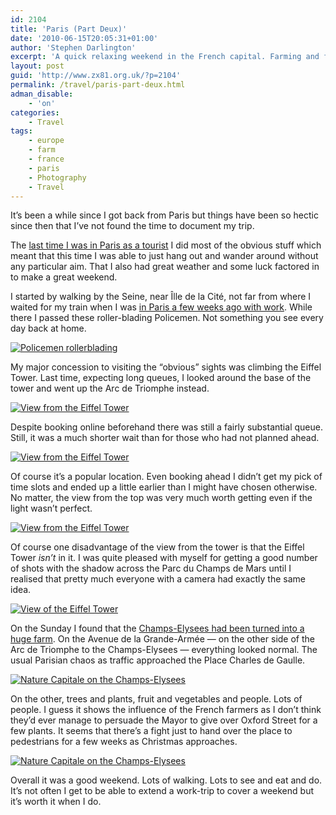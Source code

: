 ```yaml
---
id: 2104
title: 'Paris (Part Deux)'
date: '2010-06-15T20:05:31+01:00'
author: 'Stephen Darlington'
excerpt: 'A quick relaxing weekend in the French capital. Farming and fine views from the Eiffel Tower.'
layout: post
guid: 'http://www.zx81.org.uk/?p=2104'
permalink: /travel/paris-part-deux.html
adman_disable:
    - 'on'
categories:
    - Travel
tags:
    - europe
    - farm
    - france
    - paris
    - Photography
    - Travel
---
```


It’s been a while since I got back from Paris but things have been so hectic since then that I’ve not found the time to document my trip.

The [last time I was in Paris as a tourist](http://www.zx81.org.uk/travel/paris-2006.html) I did most of the obvious stuff which meant that this time I was able to just hang out and wander around without any particular aim. That I also had great weather and some luck factored in to make a great weekend.

I started by walking by the Seine, near Îlle de la Cité, not far from where I waited for my train when I was [in Paris a few weeks ago with work](http://www.zx81.org.uk/travel/travelling-with-work.html). While there I passed these roller-blading Policemen. Not something you see every day back at home.

[![Policemen rollerblading](https://i0.wp.com/farm5.staticflickr.com/4137/4872223252_9f0a0a84f8.jpg?resize=500%2C333)](http://www.flickr.com/photos/stephendarlington/4872223252/ "Policemen rollerblading by stephendarlington, on Flickr")

My major concession to visiting the “obvious” sights was climbing the Eiffel Tower. Last time, expecting long queues, I looked around the base of the tower and went up the Arc de Triomphe instead.

[![View from the Eiffel Tower](https://i0.wp.com/farm5.staticflickr.com/4082/4872221584_ce688b1c3b.jpg?resize=333%2C500)](http://www.flickr.com/photos/stephendarlington/4872221584/ "View from the Eiffel Tower by stephendarlington, on Flickr")

Despite booking online beforehand there was still a fairly substantial queue. Still, it was a much shorter wait than for those who had not planned ahead.

[![View from the Eiffel Tower](https://i0.wp.com/farm5.staticflickr.com/4073/4871613829_fb776b97d5.jpg?resize=333%2C500)](http://www.flickr.com/photos/stephendarlington/4871613829/ "View from the Eiffel Tower by stephendarlington, on Flickr")

Of course it’s a popular location. Even booking ahead I didn’t get my pick of time slots and ended up a little earlier than I might have chosen otherwise. No matter, the view from the top was very much worth getting even if the light wasn’t perfect.

[![View from the Eiffel Tower](https://i0.wp.com/farm5.staticflickr.com/4094/4871613963_2d653acd16.jpg?resize=500%2C333)](http://www.flickr.com/photos/stephendarlington/4871613963/ "View from the Eiffel Tower by stephendarlington, on Flickr")

Of course one disadvantage of the view from the tower is that the Eiffel Tower *isn’t* in it. I was quite pleased with myself for getting a good number of shots with the shadow across the Parc du Champs de Mars until I realised that pretty much everyone with a camera had exactly the same idea.

[![View of the Eiffel Tower](https://i0.wp.com/farm5.staticflickr.com/4138/4872222314_eb745cf96c.jpg?resize=500%2C333)](http://www.flickr.com/photos/stephendarlington/4872222314/ "View of the Eiffel Tower by stephendarlington, on Flickr")

On the Sunday I found that the [Champs-Elysees had been turned into a huge farm](http://news.bbc.co.uk/1/hi/world/europe/10143393.stm). On the Avenue de la Grande-Armée — on the other side of the Arc de Triomphe to the Champs-Elysees — everything looked normal. The usual Parisian chaos as traffic approached the Place Charles de Gaulle.

[![Nature Capitale on the Champs-Elysees](https://i0.wp.com/farm5.staticflickr.com/4081/4872222678_4bf7fa5216.jpg?resize=333%2C500)](http://www.flickr.com/photos/stephendarlington/4872222678/ "Nature Capitale on the Champs-Elysees by stephendarlington, on Flickr")

On the other, trees and plants, fruit and vegetables and people. Lots of people. I guess it shows the influence of the French farmers as I don’t think they’d ever manage to persuade the Mayor to give over Oxford Street for a few plants. It seems that there’s a fight just to hand over the place to pedestrians for a few weeks as Christmas approaches.

[![Nature Capitale on the Champs-Elysees](https://i0.wp.com/farm5.staticflickr.com/4143/4872222844_851fd173ee.jpg?resize=500%2C333)](http://www.flickr.com/photos/stephendarlington/4872222844/ "Nature Capitale on the Champs-Elysees by stephendarlington, on Flickr")

Overall it was a good weekend. Lots of walking. Lots to see and eat and do. It’s not often I get to be able to extend a work-trip to cover a weekend but it’s worth it when I do.